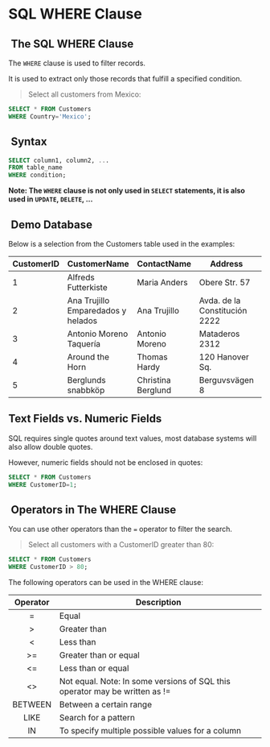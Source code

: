 # SQL WHERE Clause

##  The SQL WHERE Clause

The `WHERE` clause is used to filter records.

It is used to extract only those records that fulfill a
specified condition.

> Select all customers from Mexico:

```sql
SELECT * FROM Customers
WHERE Country='Mexico';
```

##  Syntax

```sql
SELECT column1, column2, ...
FROM table_name
WHERE condition;
```

**Note: The `WHERE` clause is not only used in `SELECT` statements, it is also used in `UPDATE`, `DELETE`, ...**

##  Demo Database

Below is a selection from the Customers table used in the examples:

| CustomerID |            CustomerName            |     ContactName    |            Address            |     City    | PostalCode | Country |
|------------|------------------------------------|--------------------|-------------------------------|-------------|------------|---------|
| 1          | Alfreds Futterkiste                | Maria Anders       | Obere Str. 57                 | Berlin      | 12209      | Germany |
| 2          | Ana Trujillo Emparedados y helados | Ana Trujillo       | Avda. de la Constitución 2222 | México D.F. | 05021      | Mexico  |
| 3          | Antonio Moreno Taquería            | Antonio Moreno     | Mataderos 2312                | México D.F. | 05023      | Mexico  |
| 4          | Around the Horn                    | Thomas Hardy       | 120 Hanover Sq.               | London      | WA1 1DP    | UK      |
| 5          | Berglunds snabbköp                 | Christina Berglund | Berguvsvägen 8                | Luleå       | S-958 22   | Sweden  |

## Text Fields vs. Numeric Fields

SQL requires single quotes around text values,
most database systems will also allow double quotes.

However, numeric fields should not be enclosed in quotes:

```sql
SELECT * FROM Customers
WHERE CustomerID=1;
```

##  Operators in The WHERE Clause

You can use other operators than the `=` operator to filter
the search.

> Select all customers with a CustomerID greater than 80:

```sql
SELECT * FROM Customers
WHERE CustomerID > 80;
```

The following operators can be used in the WHERE clause:

| Operator |                                 Description                                 |
|:--------:|-----------------------------------------------------------------------------|
| =        | Equal                                                                       |
| >        | Greater than                                                                |
| <        | Less than                                                                   |
| >=       | Greater than or equal                                                       |
| <=       | Less than or equal                                                          |
| <>       | Not equal. Note: In some versions of SQL this operator may be written as != |
| BETWEEN  | Between a certain range                                                     |
| LIKE     | Search for a pattern                                                        |
| IN       | To specify multiple possible values for a column                            |
